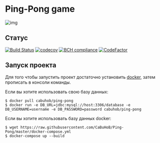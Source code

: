 # Ping-Pong game

![img](http://superfutures.co.uk/wp-content/uploads/2015/09/Superfutures_Design_Ping_Pong_Logo.jpg)

## Статус
[![Build Status](https://travis-ci.com/CaBuHoB/Ping-Pong.svg?branch=master)](https://travis-ci.com/CaBuHoB/Ping-Pong)
[![codecov](https://codecov.io/gh/CaBuHoB/Ping-Pong/branch/master/graph/badge.svg)](https://codecov.io/gh/CaBuHoB/Ping-Pong)
[![BCH compliance](https://bettercodehub.com/edge/badge/CaBuHoB/Ping-Pong?branch=master)](https://bettercodehub.com/)
[![CodeFactor](https://www.codefactor.io/repository/github/cabuhob/ping-pong/badge)](https://www.codefactor.io/repository/github/cabuhob/ping-pong)

## Запуск проекта
Для того чтобы запустить проект достаточно установить [docker](https://www.docker.com), затем прописать в консоли команды.

Если вы хотите использовать свою базу данных:
    
    $ docker pull cabuhob/ping-pong
    $ docker run -e DB_URL=jdbc:mysql://host:3306/database -e DB_USERNAME=username -e DB_PASSWORD=password cabuhob/ping-pong


Если вы хотите использовать базу данных docker:
    
    $ wget https://raw.githubusercontent.com/CaBuHoB/Ping-Pong/master/docker-compose.yml
    $ docker-compose up --build